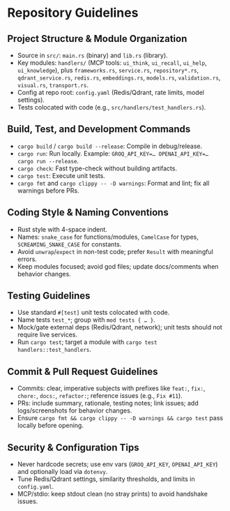 # Repository Guidelines

## Project Structure & Module Organization
- Source in `src/`: `main.rs` (binary) and `lib.rs` (library).
- Key modules: `handlers/` (MCP tools: `ui_think`, `ui_recall`, `ui_help`, `ui_knowledge`), plus `frameworks.rs`, `service.rs`, `repository*.rs`, `qdrant_service.rs`, `redis.rs`, `embeddings.rs`, `models.rs`, `validation.rs`, `visual.rs`, `transport.rs`.
- Config at repo root: `config.yaml` (Redis/Qdrant, rate limits, model settings).
- Tests colocated with code (e.g., `src/handlers/test_handlers.rs`).

## Build, Test, and Development Commands
- `cargo build` / `cargo build --release`: Compile in debug/release.
- `cargo run`: Run locally. Example: `GROQ_API_KEY=… OPENAI_API_KEY=… cargo run --release`.
- `cargo check`: Fast type-check without building artifacts.
- `cargo test`: Execute unit tests.
- `cargo fmt` and `cargo clippy -- -D warnings`: Format and lint; fix all warnings before PRs.

## Coding Style & Naming Conventions
- Rust style with 4-space indent.
- Names: `snake_case` for functions/modules, `CamelCase` for types, `SCREAMING_SNAKE_CASE` for constants.
- Avoid `unwrap`/`expect` in non-test code; prefer `Result` with meaningful errors.
- Keep modules focused; avoid god files; update docs/comments when behavior changes.

## Testing Guidelines
- Use standard `#[test]` unit tests colocated with code.
- Name tests `test_*`; group with `mod tests { … }`.
- Mock/gate external deps (Redis/Qdrant, network); unit tests should not require live services.
- Run `cargo test`; target a module with `cargo test handlers::test_handlers`.

## Commit & Pull Request Guidelines
- Commits: clear, imperative subjects with prefixes like `feat:`, `fix:`, `chore:`, `docs:`, `refactor:`; reference issues (e.g., `Fix #11`).
- PRs: include summary, rationale, testing notes; link issues; add logs/screenshots for behavior changes.
- Ensure `cargo fmt && cargo clippy -- -D warnings && cargo test` pass locally before opening.

## Security & Configuration Tips
- Never hardcode secrets; use env vars (`GROQ_API_KEY`, `OPENAI_API_KEY`) and optionally load via `dotenvy`.
- Tune Redis/Qdrant settings, similarity thresholds, and limits in `config.yaml`.
- MCP/stdio: keep stdout clean (no stray prints) to avoid handshake issues.

